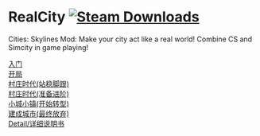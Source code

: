 ﻿# RealCity [![Steam Downloads](https://img.shields.io/steam/downloads/1192503086.svg?label=Steam%20downloads&logo=steam)](https://steamcommunity.com/sharedfiles/filedetails/?id=1192503086)
Cities: Skylines Mod: Make your city act like a real world! Combine CS and Simcity in game playing!

[入门](https://github.com/pcfantasy/RealCity/blob/master/%E4%B8%AD%E6%96%87%E6%94%BB%E7%95%A5/%E5%85%A5%E9%97%A8.md) <br>
[开局](https://github.com/pcfantasy/RealCity/blob/master/%E4%B8%AD%E6%96%87%E6%94%BB%E7%95%A5/%E5%BC%80%E5%B1%80.md) <br>
[村庄时代(站稳脚跟)](https://github.com/pcfantasy/RealCity/blob/master/%E4%B8%AD%E6%96%87%E6%94%BB%E7%95%A5/%E6%9D%91%E5%BA%84%E6%97%B6%E4%BB%A3(%E7%AB%99%E7%A8%B3%E8%84%9A%E8%B7%9F).md) <br>
[村庄时代(准备进阶)](https://github.com/pcfantasy/RealCity/blob/master/%E4%B8%AD%E6%96%87%E6%94%BB%E7%95%A5/%E6%9D%91%E5%BA%84%E6%97%B6%E4%BB%A3(%E5%87%86%E5%A4%87%E8%BF%9B%E9%98%B6).md) <br>
[小城小镇(开始转型)](https://github.com/pcfantasy/RealCity/blob/master/%E4%B8%AD%E6%96%87%E6%94%BB%E7%95%A5/%E5%B0%8F%E5%9F%8E%E5%B0%8F%E9%95%87(%E5%BC%80%E5%A7%8B%E8%BD%AC%E5%9E%8B).md) <br>
[建成城市(最终放弃)](https://github.com/pcfantasy/RealCity/blob/master/%E4%B8%AD%E6%96%87%E6%94%BB%E7%95%A5/%E5%BB%BA%E6%88%90%E5%9F%8E%E5%B8%82(%E6%9C%80%E7%BB%88%E6%94%BE%E5%BC%83).md) <br>
[Detail/详细说明书](https://github.com/pcfantasy/RealCity/wiki) <br>
